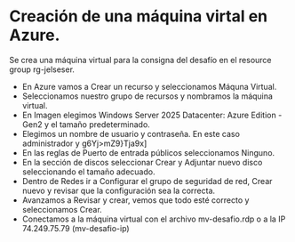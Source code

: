 # Creación de una máquina virtal en Azure.

Se crea una máquina virtual para la consigna del desafío en el resource group rg-jelseser.

- En Azure vamos a Crear un recurso y seleccionamos Máquna Virtual.
- Seleccionamos nuestro grupo de recursos y nombramos la máquina virtual.
- En Imagen elegimos Windows Server 2025 Datacenter: Azure Edition - Gen2 y el tamaño predeterminado.
- Elegimos un nombre de usuario y contraseña. En este caso administrador y g6Yj>mZ9}Tja9x]
- En las reglas de Puerto de entrada públicos seleccionamos Ninguno.
- En la sección de discos seleccionar Crear y Adjuntar nuevo disco seleccionando el tamaño adecuado.
- Dentro de Redes ir a Configurar el grupo de seguridad de red, Crear nuevo y revisar que la configuración sea la correcta.
- Avanzamos a Revisar y crear, vemos que todo esté correcto y seleccionamos Crear.
- Conectamos a la máquina virtual con el archivo mv-desafio.rdp o a la IP 74.249.75.79 (mv-desafio-ip)
